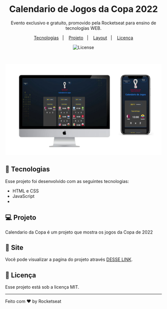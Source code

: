 

<h1 align="center"> Calendario de Jogos da Copa 2022 </h1>

<p align="center">
Evento exclusivo e gratuito, promovido pela Rocketseat para ensino de tecnologias WEB.
</p>

<p align="center">
  <a href="#-tecnologias">Tecnologias</a>&nbsp;&nbsp;&nbsp;|&nbsp;&nbsp;&nbsp;
  <a href="#-projeto">Projeto</a>&nbsp;&nbsp;&nbsp;|&nbsp;&nbsp;&nbsp;
  <a href="#-layout">Layout</a>&nbsp;&nbsp;&nbsp;|&nbsp;&nbsp;&nbsp;
  <a href="#memo-licença">Licença</a>
</p>

<p align="center">
  <img alt="License" src="https://img.shields.io/static/v1?label=license&message=MIT&color=49AA26&labelColor=000000">
</p>

<br>

<p align="center">
  <img alt="Calendario da Copa" src="https://github.com/Andre-FOliveira/nlw-copa/blob/main/src/Capa.jpeg?raw=true">
</p>

## 🚀 Tecnologias

Esse projeto foi desenvolvido com as seguintes tecnologias:

- HTML e CSS
- JavaScript
- 

## 💻 Projeto

Calendario da Copa é um projeto que mostra os jogos da Copa de 2022

## 🔖 Site

Você pode visualizar a pagina do projeto através [DESSE LINK](https://andre-foliveira.github.io/nlw-copa/).

## :memo: Licença

Esse projeto está sob a licença MIT.

---

Feito com ♥ by Rocketseat 
